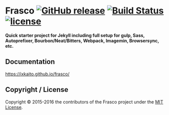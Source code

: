 # Frasco [![GitHub release](https://img.shields.io/github/release/ixkaito/frasco.svg)](https://github.com/ixkaito/frasco/releases) [![Build Status](https://travis-ci.org/ixkaito/frasco.svg?branch=master)](https://travis-ci.org/ixkaito/frasco) [![license](https://img.shields.io/github/license/ixkaito/frasco.svg?maxAge=2592000)](https://github.com/ixkaito/frasco/blob/master/LICENSE)

__Quick starter project for Jekyll including full setup for gulp, Sass, Autoprefixer, Bourbon/Neat/Bitters, Webpack, Imagemin, Browsersync, etc.__

## Documentation

https://ixkaito.github.io/frasco/

## Copyright / License

Copyright © 2015-2016 the contributors of the Frasco project under the [MIT License](https://github.com/ixkaito/frasco/blob/master/LICENSE).
